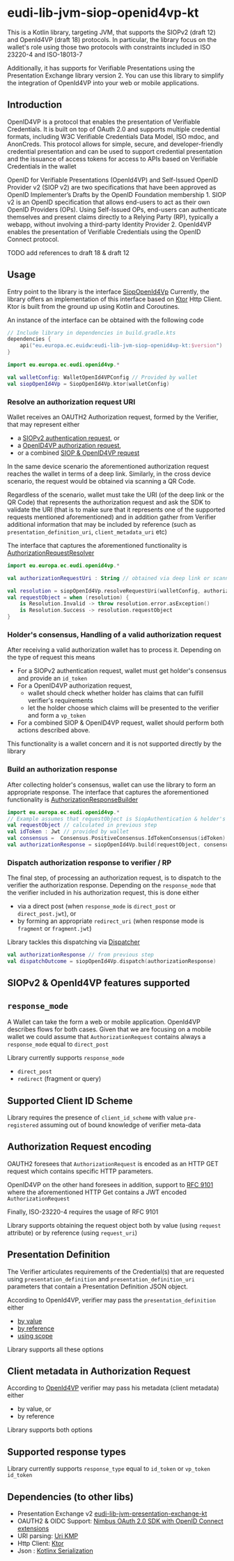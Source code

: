 # eudi-lib-jvm-siop-openid4vp-kt

This is a Kotlin library, targeting JVM, that supports the SIOPv2 (draft 12) and OpenId4VP (draft 18) protocols.
In particular, the library focus on the wallet's role using those two protocols with  constraints
included in ISO 23220-4 and ISO-18013-7

Additionally, it has supports for Verifiable Presentations using the Presentation Exchange  library version 2.
You can use this library to simplify the integration of OpenId4VP into your web or mobile applications.

## Introduction

OpenID4VP is a protocol that enables the presentation of Verifiable Credentials.
It is built on top of OAuth 2.0 and supports multiple credential formats,
including W3C Verifiable Credentials Data Model, ISO mdoc, and AnonCreds.
This protocol allows for simple, secure, and developer-friendly credential presentation
and can be used to support credential presentation and the issuance of access tokens for
access to APIs based on Verifiable Credentials in the wallet

OpenID for Verifiable Presentations (OpenId4VP) and Self-Issued OpenID Provider v2 (SIOP v2)
are two specifications that have been approved as OpenID Implementer’s Drafts by the OpenID Foundation membership 1.
SIOP v2 is an OpenID specification that allows end-users to act as their own OpenID Providers (OPs).
Using Self-Issued OPs, end-users can authenticate themselves and present claims directly to a Relying Party (RP),
typically a webapp, without involving a third-party Identity Provider 2. OpenId4VP enables the presentation of
Verifiable Credentials using the OpenID Connect protocol.


TODO add references to draft 18 & draft 12


## Usage

Entry point to the library is the interface [SiopOpenId4Vp](src/main/kotlin/eu/europa/ec/eudi/openid4vp/SiopOpenId4Vp.kt)
Currently, the library offers an implementation of this interface based on [Ktor](https://ktor.io/) Http Client.
Ktor is built from the ground up using Kotlin and Coroutines.

An instance of the interface can be obtained with the following code

```kotlin
// Include library in dependencies in build.gradle.kts
dependencies {
    api("eu.europa.ec.euidw:eudi-lib-jvm-siop-openid4vp-kt:$version")
}
```

```kotlin
import eu.europa.ec.eudi.openid4vp.*

val walletConfig: WalletOpenId4VPConfig // Provided by wallet
val siopOpenId4Vp = SiopOpenId4Vp.ktor(walletConfig)
```


### Resolve an authorization request URI

Wallet receives an OAUTH2 Authorization request, formed by the Verifier, that may represent either

- a [SIOPv2 authentication request](https://openid.bitbucket.io/connect/openid-connect-self-issued-v2-1_0.html#name-self-issued-openid-provider-a), or
- a [OpenID4VP authorization request](https://openid.net/specs/openid-4-verifiable-presentations-1_0.html#name-authorization-request),
- or a combined [SIOP & OpenID4VP request](https://openid.net/specs/openid-4-verifiable-presentations-1_0.html#name-combining-this-specificatio)

In the same device  scenario the aforementioned authorization request reaches the wallet in terms of
a deep link. Similarly, in the cross device scenario, the request would be obtained via scanning a QR Code.

Regardless of the scenario, wallet must take the URI (of the deep link or the QR Code) that represents the
authorization request and ask the SDK to validate the URI (that is to make sure that it represents one of the supported
requests mentioned aforementioned) and in addition gather from Verifier additional information that may be included by
reference (such as `presentation_definition_uri`, `client_metadata_uri` etc)

The interface that captures the aforementioned functionality is
[AuthorizationRequestResolver](src/main/kotlin/eu/europa/ec/eudi/openid4vp/AuthorizationRequestResolver.kt)

```kotlin
import eu.europa.ec.eudi.openid4vp.*

val authorizationRequestUri : String // obtained via deep link or scanning a QR code

val resolution = siopOpenId4Vp.resolveRequestUri(walletConfig, authorizationRequestUri)
val requestObject = when (resolution) {
    is Resolution.Invalid -> throw resolution.error.asException()
    is Resolution.Success -> resolution.requestObject
}

```

### Holder's consensus, Handling of a valid authorization request

After receiving a valid authorization wallet has to process it. Depending on the type of request this means

* For a SIOPv2 authentication request, wallet must get holder's consensus and provide an `id_token`
* For a OpenID4VP authorization request,
    * wallet should check whether holder has claims that can fulfill verifier's requirements
    * let the holder choose which claims will be presented to the verifier and form a `vp_token`
* For a combined SIOP & OpenID4VP request, wallet should perform both actions described above.

This functionality is a wallet concern and it is not supported directly by the library

### Build an authorization response

After collecting holder's consensus, wallet can use the library to form an appropriate response.
The interface that captures the aforementioned functionality is
[AuthorizationResponseBuilder](src/main/kotlin/eu/europa/ec/eudi/openid4vp/AuthorizationResponseBuilder.kt)

```kotlin
import eu.europa.ec.eudi.openid4vp.*
// Example assumes that requestObject is SiopAuthentication & holder's agreed to the issuance of id_token
val requestObject // calculated in previous step
val idToken : Jwt // provided by wallet
val consensus =  Consensus.PositiveConsensus.IdTokenConsensus(idToken)
val authorizationResponse = siopOpenId4Vp.build(requestObject, consensus)
```

### Dispatch authorization response to verifier / RP

The final step, of processing an authorization request, is to dispatch to the verifier the authorization response.
Depending on the `response_mode` that the verifier included in his authorization request, this is done either
* via a direct post (when `response_mode` is `direct_post` or `direct_post.jwt`), or
* by forming an appropriate `redirect_uri` (when response mode is `fragment` or `fragment.jwt`)

Library tackles this dispatching via [Dispatcher](src/main/kotlin/eu/europa/ec/eudi/openid4vp/Dispatcher.kt)

```kotlin
val authorizationResponse // from previous step
val dispatchOutcome = siopOpenId4Vp.dispatch(authorizationResponse)
```

## SIOPv2 & OpenId4VP features supported

## `response_mode`

A Wallet can take the form a web or mobile application.
OpenId4VP describes flows for both cases. Given that we are focusing on a mobile wallet we could
assume that `AuthorizationRequest` contains always a `response_mode` equal to `direct_post`

Library currently supports `response_mode`
* `direct_post`
* `redirect` (fragment or query)


## Supported Client ID Scheme

Library requires the presence of `client_id_scheme` with value
`pre-registered` assuming out of bound knowledge of verifier meta-data

## Authorization Request encoding

OAUTH2 foresees that `AuthorizationRequest` is encoded as an HTTP GET
request which contains specific HTTP parameters.

OpenID4VP on the other hand foresees in addition, support to
[RFC 9101](https://www.rfc-editor.org/rfc/rfc9101.html#request_object) where
the aforementioned HTTP Get contains a JWT encoded `AuthorizationRequest`

Finally, ISO-23220-4 requires the  usage of RFC 9101

Library supports obtaining the request object both by value (using `request` attribute) or
by reference (using `request_uri`)


## Presentation Definition
The Verifier articulates requirements of the Credential(s) that are requested using
`presentation_definition` and `presentation_definition_uri` parameters that contain a 
Presentation Definition JSON object. 

According to OpenId4VP, verifier may pass the `presentation_definition` either

* [by value](https://openid.net/specs/openid-4-verifiable-presentations-1_0.html#section-5.1)
* [by reference](https://openid.net/specs/openid-4-verifiable-presentations-1_0.html#name-presentation_definition_uri)
* [using scope](https://openid.net/specs/openid-4-verifiable-presentations-1_0.html#name-using-scope-parameter-to-re)

Library supports all these options

## Client metadata in Authorization Request
According to [OpenId4VP](https://openid.net/specs/openid-4-verifiable-presentations-1_0.html#name-authorization-request) verifier may pass his metadata (client metadata) either
* by value, or
* by reference

Library supports both options

## Supported response types

Library currently supports `response_type` equal to `id_token` or `vp_token id_token`


## Dependencies (to other libs)

* Presentation Exchange v2 [eudi-lib-jvm-presentation-exchange-kt](https://github.com/eu-digital-identity-wallet/eudi-lib-jvm-presentation-exchange-kt)
* OAUTH2 & OIDC Support: [Nimbus OAuth 2.0 SDK with OpenID Connect extensions](https://connect2id.com/products/nimbus-oauth-openid-connect-sdk)
* URI parsing: [Uri KMP](https://github.com/eygraber/uri-kmp)
* Http Client: [Ktor](https://ktor.io/)
* Json : [Kotlinx Serialization](https://github.com/Kotlin/kotlinx.serialization)